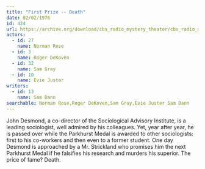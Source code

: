 ```yaml
---
title: "First Prize -- Death"
date: 02/02/1976
id: 424
url: https://archive.org/download/cbs_radio_mystery_theater/cbs_radio_mystery_theater-0401-0450.zip/cbs_radio_mystery_theater-0401-0450%2Fcbsrmt_0424_first_prize_death.mp3
actors:  
  - id: 27
    name: Norman Rose  
  - id: 3
    name: Roger DeKoven  
  - id: 32
    name: Sam Gray  
  - id: 10
    name: Evie Juster
writers:  
  - id: 13
    name: Sam Dann
searchable: Norman Rose,Roger DeKoven,Sam Gray,Evie Juster Sam Dann
---
```

John Desmond, a co-director of the Sociological Advisory Institute, is a leading sociologist, well admired by his colleagues. Yet, year after year, he is passed over while the Parkhurst Medal is awarded to other sociologists: first to his co-workers and then even to a former student. One day Desmond is approached by a Mr. Strickland who promises him the next Parkhurst Medal if he falsifies his research and murders his superior. The price of fame? Death.
